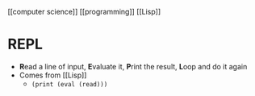 [[computer science]] [[programming]] [[Lisp]]

# REPL
- **R**ead a line of input, **E**valuate it, **P**rint the result, **L**oop and do it again
- Comes from [[Lisp]]
	- `(print (eval (read)))`